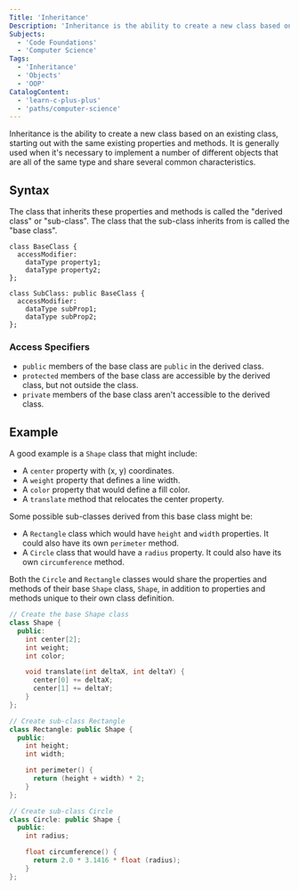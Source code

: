 ```yaml
---
Title: 'Inheritance'
Description: 'Inheritance is the ability to create a new class based on an existing class, starting out with the same existing properties and methods.'
Subjects:
  - 'Code Foundations'
  - 'Computer Science'
Tags:
  - 'Inheritance'
  - 'Objects'
  - 'OOP'
CatalogContent:
  - 'learn-c-plus-plus'
  - 'paths/computer-science'
---
```


Inheritance is the ability to create a new class based on an existing class, starting out with the same existing properties and methods. It is generally used when it's necessary to implement a number of different objects that are all of the same type and share several common characteristics.

## Syntax

The class that inherits these properties and methods is called the "derived class" or "sub-class". The class that the sub-class inherits from is called the "base class".

```pseudo
class BaseClass {
  accessModifier:
    dataType property1;
    dataType property2;
};

class SubClass: public BaseClass {
  accessModifier:
    dataType subProp1;
    dataType subProp2;
};
```

### Access Specifiers

- `public` members of the base class are `public` in the derived class.
- `protected` members of the base class are accessible by the derived class, but not outside the class.
- `private` members of the base class aren't accessible to the derived class.

## Example

A good example is a `Shape` class that might include:

- A `center` property with (x, y) coordinates.
- A `weight` property that defines a line width.
- A `color` property that would define a fill color.
- A `translate` method that relocates the center property.

Some possible sub-classes derived from this base class might be:

- A `Rectangle` class which would have `height` and `width` properties. It could also have its own `perimeter` method.
- A `Circle` class that would have a `radius` property. It could also have its own `circumference` method.

Both the `Circle` and `Rectangle` classes would share the properties and methods of their base `Shape` class, `Shape`, in addition to properties and methods unique to their own class definition.

```cpp
// Create the base Shape class
class Shape {
  public:
    int center[2];
    int weight;
    int color;

    void translate(int deltaX, int deltaY) {
      center[0] += deltaX;
      center[1] += deltaY;
    }
};

// Create sub-class Rectangle
class Rectangle: public Shape {
  public:
    int height;
    int width;

    int perimeter() {
      return (height + width) * 2;
    }
};

// Create sub-class Circle
class Circle: public Shape {
  public:
    int radius;

    float circumference() {
      return 2.0 * 3.1416 * float (radius);
    }
};
```
